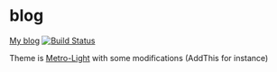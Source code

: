 blog
====

[My blog](http://blog.jeltelagendijk.nl) [![Build Status](https://travis-ci.org/j3lte/docs.svg?branch=master)](https://travis-ci.org/j3lte/docs)

Theme is [Metro-Light](https://github.com/halfer53/metro-light) with some modifications (AddThis for instance)
